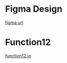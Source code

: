 # Figma Design

[figma url](https://www.figma.com/file/vlPcxp0FAYw66YKwpleSvA/Travel-UI?node-id=0%3A1&t=Hz6fKPwfFuozFpun-1)

# Function12

[function12.io](https://function12.io/)
